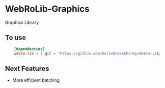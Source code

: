 
# WebRoLib-Graphics
Graphics Library

## To use
```  toml
    [dependencies]
    webro-lib = { git = "https://github.com/KorieDrakeChaney/WeBro-Lib/new/main/webro-graphics", branch = "main" }
```


## Next Features
- More efficient batching
